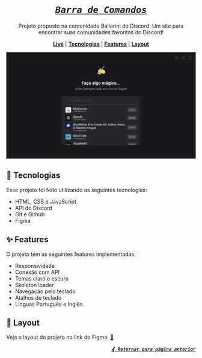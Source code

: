 [previous]: ../../
[live]: https://dreisss.github.io/challenges-ballerini/monthly/2023/april

<div align="center">

# [**_`Barra de Comandos`_**](#barra-de-comandos)

Projeto proposto na comunidade Ballerini do Discord. Um site para encontrar suas comunidades favoritas do Discord!

[**Live**][live] | [**Tecnologias**](#rocket-tecnologias) | [**Features**](#sparkles-features) | [**Layout**](#art-layout)

[![preview](./preview.png)][live]

</div>

## :rocket: **Tecnologias**

Esse projeto foi feito utilizando as seguintes tecnologias:

- HTML, CSS e JavaScript
- API do Discord
- Git e Github
- Figma

## :sparkles: **Features**

O projeto tem as seguintes features implementadas:

- Responsividade
- Conexão com API
- Temas claro e escuro
- Skeleton loader
- Navegação pelo teclado
- Atalhos de teclado
- Línguas Português e Inglês

## :art: **Layout**

Veja o layout do projeto no link do Figma: [:link:](https://www.figma.com/community/file/1225204988453832602)

<div align="right">

[**_`❰ Retornar para página anterior`_**][previous]

</div>
